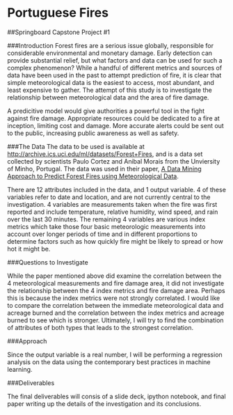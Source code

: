 # Portuguese Fires
##Springboard Capstone Project #1

###Introduction
Forest fires are a serious issue globally, responsible for considerable environmental and monetary damage. Early detection can provide substantial relief, but what factors and data can be used for such a complex phenomenon? While a handful of different metrics and sources of data have been used in the past to attempt prediction of fire, it is clear that simple meteorological data is the easiest to access, most abundant, and least expensive to gather. The attempt of this study is to investigate the relationship between meteorological data and the area of fire damage.

A predicitive model would give authorities a powerful tool in the fight against fire damage. Appropriate resources could be dedicated to a fire at inception, limiting cost and damage. More accurate alerts could be sent out to the public, increasing public awareness as well as safety. 

###The Data
The data to be used is available at http://archive.ics.uci.edu/ml/datasets/Forest+Fires, and is a data set collected by scientists Paulo Cortez and Anibal Morais from the Unviersity of Minho, Portugal. The data was used in their paper, [A Data Mining Approach to Predict Forest Fires using Meteorological Data](http://www3.dsi.uminho.pt/pcortez/fires.pdf).

There are 12 attributes included in the data, and 1 output variable. 4 of these variables refer to date and location, and are not currently central to the investigation. 4 variables are measurements taken when the fire was first reported and include temperature, relative humidity, wind speed, and rain over the last 30 minutes. The remaining 4 variables are various index metrics which take those four basic meteorologic measurements into account over longer periods of time and in different proportions to determine factors such as how quickly fire might be likely to spread or how hot it might be.

###Questions to Investigate

While the paper mentioned above did examine the correlation between the 4 meteorological measurements and fire damage area, it did not investigate the relationship between the 4 index metrics and fire damage area. Perhaps this is because the index metrics were not strongly correlated. I would like to compare the correlation between the immediate meteorological data and acreage burned and the correlation between the index metrics and acreage burned to see which is stronger. Ultimately, I will try to find the combination of attributes of both types that leads to the strongest correlation.

###Approach

Since the output variable is a real number, I will be performing a regression analysis on the data using the contemporary best practices in machine learning.

###Deliverables

The final deliverables will consis of a slide deck, ipython notebook, and final paper writing up the details of the investigation and its conclusions.
